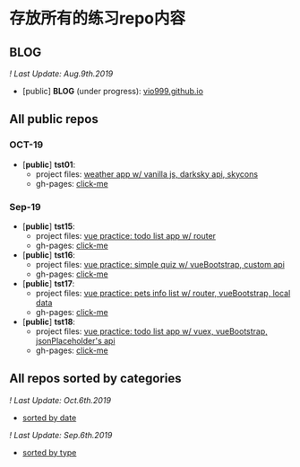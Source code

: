 # 存放所有的练习repo内容


## BLOG

*! Last Update: Aug.9th.2019*
- [public] **BLOG** (under progress): [vio999.github.io](https://github.com/vio999/vio999.github.io)

## All public repos

### OCT-19

- [**public**] **tst01**:
  - project files: [weather app w/ vanilla js, darksky api, skycons](https://github.com/vio999/tst01-Oct-19)
  - gh-pages: [click-me](https://vio999.github.io/tst01-Oct-19/)

### Sep-19

- [**public**] **tst15**: 
  - project files: [vue practice: todo list app w/ router](https://github.com/vio999/tst15-Sep-19)
  - gh-pages: [click-me](https://vio999.github.io/tst15-Sep-19/)
- [**public**] **tst16**: 
  - project files: [vue practice: simple quiz w/ vueBootstrap, custom api](https://github.com/vio999/tst16-Sep-19)
  - gh-pages: [click-me](https://vio999.github.io/tst16-Sep-19/)
- [**public**] **tst17**: 
  - project files: [vue practice: pets info list w/ router,  vueBootstrap, local data](https://github.com/vio999/tst17-Sep-19)
  - gh-pages: [click-me](https://vio999.github.io/tst17-Sep-19/)
- [**public**] **tst18**:
  - project files: [vue practice: todo list app w/ vuex,  vueBootstrap, jsonPlaceholder's api](https://github.com/vio999/tst18-Sep-19)
  - gh-pages: [click-me](https://vio999.github.io/tst18-Sep-19/)

## All repos sorted by categories

*! Last Update: Oct.6th.2019*
- [sorted by date](list.md)

*! Last Update: Sep.6th.2019*
- [sorted by type](types.md)
